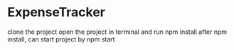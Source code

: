 # ExpenseTracker
clone the project 
open the project in terminal and run npm install 
after npm install, can start project by npm start
